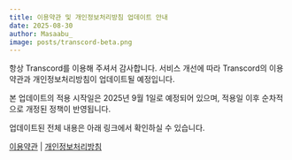 ```yaml
---
title: 이용약관 및 개인정보처리방침 업데이트 안내
date: 2025-08-30
author: Masaabu_
image: posts/transcord-beta.png
---
```


항상 Transcord를 이용해 주셔서 감사합니다. 서비스 개선에 따라 Transcord의 이용약관과 개인정보처리방침이 업데이트될 예정입니다.

본 업데이트의 적용 시작일은 2025년 9월 1일로 예정되어 있으며, 적용일 이후 순차적으로 개정된 정책이 반영됩니다.

업데이트된 전체 내용은 아래 링크에서 확인하실 수 있습니다.

[이용약관](/terms-of-service) | [개인정보처리방침](/privacy-policy)
